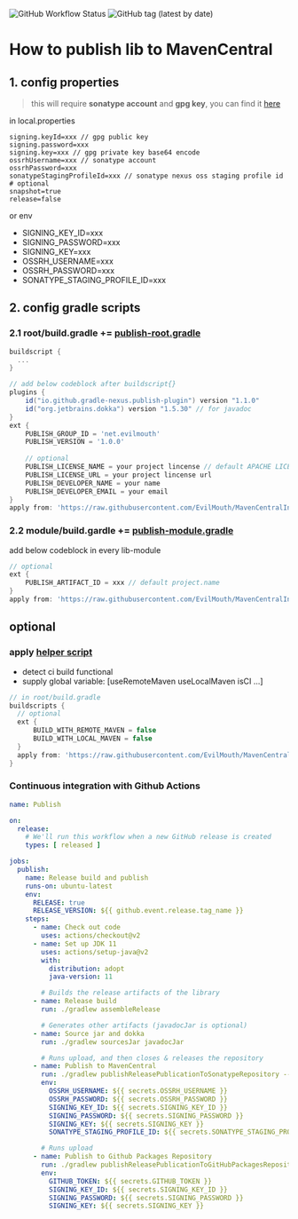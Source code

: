 ![GitHub Workflow Status](https://img.shields.io/github/workflow/status/evilmouth/mavencentralinstruction/Publish%20Snapshot)
![GitHub tag (latest by date)](https://img.shields.io/github/v/tag/evilmouth/mavencentralinstruction?label=latest_tag)

# How to publish lib to MavenCentral

## 1. config properties

> this will require **sonatype account** and **gpg key**, you can find it [here](https://getstream.io/blog/publishing-libraries-to-mavencentral-2021/)

in local.properties

```properties
signing.keyId=xxx // gpg public key
signing.password=xxx
signing.key=xxx // gpg private key base64 encode
ossrhUsername=xxx // sonatype account
ossrhPassword=xxx
sonatypeStagingProfileId=xxx // sonatype nexus oss staging profile id
# optional
snapshot=true
release=false
```

or env

- SIGNING_KEY_ID=xxx
- SIGNING_PASSWORD=xxx
- SIGNING_KEY=xxx
- OSSRH_USERNAME=xxx
- OSSRH_PASSWORD=xxx
- SONATYPE_STAGING_PROFILE_ID=xxx

## 2. config gradle scripts

### 2.1 root/build.gradle += [publish-root.gradle](https://github.com/EvilMouth/MavenCentralInstruction/blob/2.1.0/scripts/publish-root.gradle)

```groovy
buildscript {
  ...
}

// add below codeblock after buildscript{}
plugins {
    id("io.github.gradle-nexus.publish-plugin") version "1.1.0"
    id("org.jetbrains.dokka") version "1.5.30" // for javadoc
}
ext {
    PUBLISH_GROUP_ID = 'net.evilmouth'
    PUBLISH_VERSION = '1.0.0'
    
    // optional
    PUBLISH_LICENSE_NAME = your project lincense // default APACHE LICENSE, VERSION 2.0
    PUBLISH_LICENSE_URL = your project lincense url
    PUBLISH_DEVELOPER_NAME = your name
    PUBLISH_DEVELOPER_EMAIL = your email
}
apply from: 'https://raw.githubusercontent.com/EvilMouth/MavenCentralInstruction/2.1.0/scripts/publish-root.gradle'
```

### 2.2 module/build.gardle += [publish-module.gradle](https://github.com/EvilMouth/MavenCentralInstruction/blob/2.1.0/scripts/publish-module.gradle)

add below codeblock in every lib-module

```groovy
// optional
ext {
    PUBLISH_ARTIFACT_ID = xxx // default project.name
}
apply from: 'https://raw.githubusercontent.com/EvilMouth/MavenCentralInstruction/2.1.0/scripts/publish-module.gradle'
```

## optional

### apply [helper script](https://github.com/EvilMouth/MavenCentralInstruction/blob/2.1.0/scripts/helper.gradle)

- detect ci build functional
- supply global variable: [useRemoteMaven useLocalMaven isCI ...]

```groovy
// in root/build.gradle
buildscripts {
  // optional
  ext {
      BUILD_WITH_REMOTE_MAVEN = false
      BUILD_WITH_LOCAL_MAVEN = false
  }
  apply from: 'https://raw.githubusercontent.com/EvilMouth/MavenCentralInstruction/2.1.0/scripts/helper.gradle'
}
```

### Continuous integration with Github Actions

```yml
name: Publish

on:
  release:
    # We'll run this workflow when a new GitHub release is created
    types: [ released ]

jobs:
  publish:
    name: Release build and publish
    runs-on: ubuntu-latest
    env:
      RELEASE: true
      RELEASE_VERSION: ${{ github.event.release.tag_name }}
    steps:
      - name: Check out code
        uses: actions/checkout@v2
      - name: Set up JDK 11
        uses: actions/setup-java@v2
        with:
          distribution: adopt
          java-version: 11

        # Builds the release artifacts of the library
      - name: Release build
        run: ./gradlew assembleRelease

        # Generates other artifacts (javadocJar is optional)
      - name: Source jar and dokka
        run: ./gradlew sourcesJar javadocJar

        # Runs upload, and then closes & releases the repository
      - name: Publish to MavenCentral
        run: ./gradlew publishReleasePublicationToSonatypeRepository --max-workers 1 closeAndReleaseSonatypeStagingRepository
        env:
          OSSRH_USERNAME: ${{ secrets.OSSRH_USERNAME }}
          OSSRH_PASSWORD: ${{ secrets.OSSRH_PASSWORD }}
          SIGNING_KEY_ID: ${{ secrets.SIGNING_KEY_ID }}
          SIGNING_PASSWORD: ${{ secrets.SIGNING_PASSWORD }}
          SIGNING_KEY: ${{ secrets.SIGNING_KEY }}
          SONATYPE_STAGING_PROFILE_ID: ${{ secrets.SONATYPE_STAGING_PROFILE_ID }}

        # Runs upload
      - name: Publish to Github Packages Repository
        run: ./gradlew publishReleasePublicationToGitHubPackagesRepository
        env:
          GITHUB_TOKEN: ${{ secrets.GITHUB_TOKEN }}
          SIGNING_KEY_ID: ${{ secrets.SIGNING_KEY_ID }}
          SIGNING_PASSWORD: ${{ secrets.SIGNING_PASSWORD }}
          SIGNING_KEY: ${{ secrets.SIGNING_KEY }}
```
